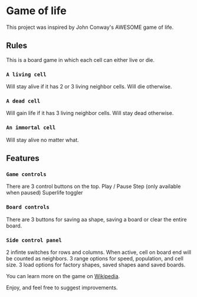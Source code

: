 # Game of life

This project was inspired by John Conway's AWESOME game of life.

## Rules
This is a board game in which each cell can either live or die.

### `A living cell`
Will stay alive if it has 2 or 3 living neighbor cells.
Will die otherwise.

### `A dead cell`
Will gain life if it has 3 living neighbor cells.
Will stay dead otherwise.

### `An immortal cell`
Will stay alive no matter what.

## Features

### `Game controls`
There are 3 control buttons on the top.
Play / Pause
Step (only available when paused)
Superlife toggler

### `Board controls`
There are 3 buttons for saving aa shape, saving a board or clear the entire board.

### `Side control panel`
2 infinte switches for rows and columns. When active, cell on board end will be counted as neighbors.
3 range options for speed, population, and cell size.
3 load options for factory shapes, saved shapes aand saved boards.


You can learn more on the game on [Wikipedia](https://en.wikipedia.org/wiki/Conway%27s_Game_of_Life).

Enjoy, and feel free to suggest improvements.
